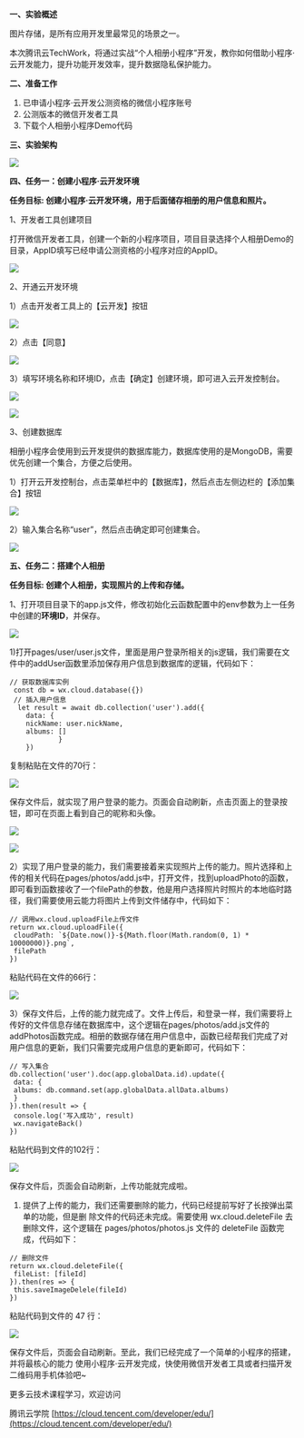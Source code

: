 **一、实验概述**

图片存储，是所有应用开发里最常见的场景之一。

本次腾讯云TechWork，将通过实战“个人相册小程序”开发，教你如何借助小程序·云开发能力，提升功能开发效率，提升数据隐私保护能力。

**二、准备工作**

1. 已申请小程序·云开发公测资格的微信小程序账号
2. 公测版本的微信开发者工具
3. 下载个人相册小程序Demo代码

**三、实验架构**

![](https://ask.qcloudimg.com/http-save/1000046/uoe3v2ejaj.jpg)

**四、任务一：创建小程序·云开发环境**

**任务目标: 创建小程序·云开发环境，用于后面储存相册的用户信息和照片。**

1、开发者工具创建项目

打开微信开发者工具，创建一个新的小程序项目，项目目录选择个人相册Demo的目录，AppID填写已经申请公测资格的小程序对应的AppID。

![](https://ask.qcloudimg.com/http-save/1000046/mdnet8oaqr.jpg)

2、开通云开发环境

1）点击开发者工具上的【云开发】按钮

![](https://ask.qcloudimg.com/http-save/1000046/qcoadop17f.jpg)

2）点击【同意】

![](https://ask.qcloudimg.com/http-save/1000046/a5kzvq43s7.jpg)

3）填写环境名称和环境ID，点击【确定】创建环境，即可进入云开发控制台。

![](https://ask.qcloudimg.com/http-save/1000046/qt21ap5lgk.jpg)

![](https://ask.qcloudimg.com/http-save/1000046/6ly79n0qkq.jpg)

3、创建数据库

相册小程序会使用到云开发提供的数据库能力，数据库使用的是MongoDB，需要优先创建一个集合，方便之后使用。

1）打开云开发控制台，点击菜单栏中的【数据库】，然后点击左侧边栏的【添加集合】按钮

![](https://ask.qcloudimg.com/http-save/1000046/x1p2h3yz9k.jpg)

2）输入集合名称“user”，然后点击确定即可创建集合。

![](https://ask.qcloudimg.com/http-save/1000046/22v3uapew3.jpg)

**五、任务二：搭建个人相册**

**任务目标: 创建个人相册，实现照片的上传和存储。**

1、打开项目目录下的app.js文件，修改初始化云函数配置中的env参数为上一任务中创建的**环境ID**，并保存。

![](https://ask.qcloudimg.com/http-save/1000046/27gtuiyzp0.jpg)

1)打开pages/user/user.js文件，里面是用户登录所相关的js逻辑，我们需要在文件中的addUser函数里添加保存用户信息到数据库的逻辑，代码如下：

```
// 获取数据库实例
 const db = wx.cloud.database({})
 // 插入用户信息
  let result = await db.collection('user').add({
    data: {
    nickName: user.nickName,
    albums: []
            }
    })
```

复制粘贴在文件的70行：

![](https://ask.qcloudimg.com/http-save/1000046/xx3aqu5f4p.jpg)

保存文件后，就实现了用户登录的能力。页面会自动刷新，点击页面上的登录按钮，即可在页面上看到自己的昵称和头像。

![](https://ask.qcloudimg.com/http-save/1000046/j1557i2uaa.jpg)

![](https://ask.qcloudimg.com/http-save/1000046/8sbgtaxdlu.jpg)

2）实现了用户登录的能力，我们需要接着来实现照片上传的能力。照片选择和上传的相关代码在pages/photos/add.js中，打开文件，找到uploadPhoto的函数，即可看到函数接收了一个filePath的参数，他是用户选择照片时照片的本地临时路径，我们需要使用云能力将图片上传到文件储存中，代码如下：

```
// 调用wx.cloud.uploadFile上传文件
return wx.cloud.uploadFile({
 cloudPath: `${Date.now()}-${Math.floor(Math.random(0, 1) * 10000000)}.png`,
 filePath
})
```

粘贴代码在文件的66行：

![](https://ask.qcloudimg.com/http-save/1000046/e4cn9pxsih.jpg)

3）保存文件后，上传的能力就完成了。文件上传后，和登录一样，我们需要将上传好的文件信息存储在数据库中，这个逻辑在pages/photos/add.js文件的addPhotos函数完成。相册的数据存储在用户信息中，函数已经帮我们完成了对用户信息的更新，我们只需要完成用户信息的更新即可，代码如下：

```
// 写⼊集合
db.collection('user').doc(app.globalData.id).update({
 data: {
 albums: db.command.set(app.globalData.allData.albums)
 }
}).then(result => {
 console.log('写⼊成功', result)
 wx.navigateBack()
})
```

粘贴代码到文件的102行：

![](https://ask.qcloudimg.com/http-save/1000046/jc0pc3ome5.jpg)

保存⽂件后，⻚⾯会⾃动刷新，上传功能就完成啦。

1. 提供了上传的能⼒，我们还需要删除的能⼒，代码已经提前写好了⻓按弹出菜单的功能，但是删 除⽂件的代码还未完成。需要使⽤ wx.cloud.deleteFile 去删除⽂件，这个逻辑在 pages/photos/photos.js ⽂件的 deleteFile 函数完成，代码如下：

```
// 删除⽂件
return wx.cloud.deleteFile({
 fileList: [fileId]
}).then(res => {
 this.saveImageDelele(fileId)
})
```

粘贴代码到⽂件的 47 ⾏：

![](https://ask.qcloudimg.com/draft/1000046/msakkje8h6.png)

保存⽂件后，⻚⾯会⾃动刷新。⾄此，我们已经完成了⼀个简单的⼩程序的搭建，并将最核⼼的能⼒ 使⽤⼩程序·云开发完成，快使⽤微信开发者⼯具或者扫描开发⼆维码⽤⼿机体验吧~

更多云技术课程学习，欢迎访问

腾讯云学院 [https://cloud.tencent.com/developer/edu/](https://cloud.tencent.com/developer/edu/)
